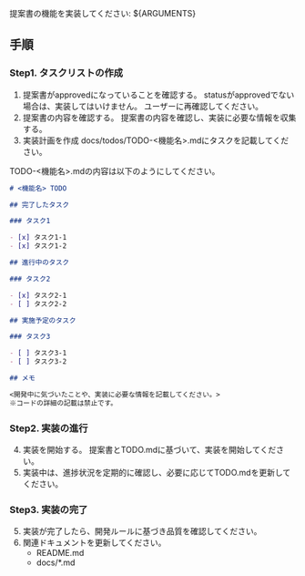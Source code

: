 提案書の機能を実装してください: ${ARGUMENTS}

## 手順

### Step1. タスクリストの作成

1. 提案書がapprovedになっていることを確認する。
   statusがapprovedでない場合は、実装してはいけません。
   ユーザーに再確認してください。
2. 提案書の内容を確認する。
   提案書の内容を確認し、実装に必要な情報を収集する。
3. 実装計画を作成
   docs/todos/TODO-<機能名>.mdにタスクを記載してください。

TODO-<機能名>.mdの内容は以下のようにしてください。

```markdown
# <機能名> TODO

## 完了したタスク

### タスク1

- [x] タスク1-1
- [x] タスク1-2

## 進行中のタスク

### タスク2

- [x] タスク2-1
- [ ] タスク2-2

## 実施予定のタスク

### タスク3

- [ ] タスク3-1
- [ ] タスク3-2

## メモ

<開発中に気づいたことや、実装に必要な情報を記載してください。>
※コードの詳細の記載は禁止です。
```

### Step2. 実装の進行

4. 実装を開始する。
   提案書とTODO.mdに基づいて、実装を開始してください。
5. 実装中は、進捗状況を定期的に確認し、必要に応じてTODO.mdを更新してください。

### Step3. 実装の完了

5. 実装が完了したら、開発ルールに基づき品質を確認してください。
6. 関連ドキュメントを更新してください。
   - README.md
   - docs/\*.md
